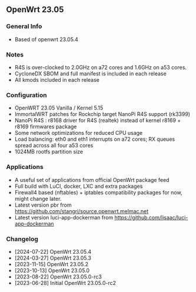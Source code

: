 ## OpenWrt 23.05

### General Info
- Based of openwrt 23.05.4

### Notes
- R4S is over-clocked to 2.0GHz on a72 cores and 1.6GHz on a53 cores.
- CycloneDX SBOM and full manifest is included in each release
- All kmods included in each release

### Configuration
- OpenWRT 23.05 Vanilla / Kernel 5.15
- ImmortalWRT patches for Rockchip target NanoPi R4S support (rk3399)
- NanoPi R4S : r8168 driver for R4S (realtek) instead of kernel r8169 + r8169 firmwares package
- Some network optimizations for reduced CPU usage
- Load balancing: eth0 and eth1 interrupts on a72 cores; RX queues spread across all four a53 cores
- 1024MB rootfs partition size

### Applications
- A useful set of applications from official OpenWrt package feed
- Full build with LuCI, docker, LXC and extra packages
- Firewall4 based (nftables) + iptables compatibility packages for now, might change later.
- Latest version pbr from https://github.com/stangri/source.openwrt.melmac.net
- Latest version luci-app-dockerman from https://github.com/lisaac/luci-app-dockerman

### Changelog
- [2024-07-22] OpenWrt 23.05.4
- [2024-03-27] OpenWrt 23.05.3
- [2023-11-15] OpenWrt 23.05.2
- [2023-10-13] OpenWrt 23.05.0
- [2023-08-22] OpenWrt 23.05.0-rc3
- [2023-06-28] Initial OpenWrt 23.05.0-rc2

